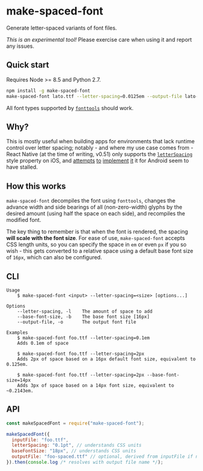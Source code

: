# make-spaced-font

Generate letter-spaced variants of font files.

_This is an experimental tool!_ Please exercise care when using it and report any issues.

## Quick start

Requires Node >= 8.5 and Python 2.7.

```sh
npm install -g make-spaced-font
make-spaced-font lato.ttf --letter-spacing=0.0125em --output-file lato-slightly-spaced.ttf
```

All font types supported by [`fonttools`][fonttools] should work.

[fonttools]: https://github.com/fonttools/fonttools

## Why?

This is mostly useful when building apps for environments that lack runtime control over letter spacing; notably - and where my use case comes from - React Native (at the time of writing, v0.51) only supports the [`letterSpacing`][rn-letterspacing] style property on iOS, and [attempts][pr-1] [to][pr-2] [implement][pr-3] [it][pr-4] it for Android seem to have stalled.

[rn-letterspacing]: https://facebook.github.io/react-native/docs/text.html#style
[pr-1]: https://github.com/facebook/react-native/pull/13877
[pr-2]: https://github.com/facebook/react-native/pull/16801
[pr-3]: https://github.com/facebook/react-native/pull/13199
[pr-4]: https://github.com/facebook/react-native/pull/9420

## How this works

`make-spaced-font` decompiles the font using `fonttools`, changes the advance width and side bearings of all (non-zero-width) glyphs by the desired amount (using half the space on each side), and recompiles the modified font.

The key thing to remember is that when the font is rendered, the spacing **will scale with the font size**. For ease of use, `make-spaced-font` accepts CSS length units, so you can specify the space in `em` or even `px` if you so wish - this gets converted to a relative space using a default base font size of `16px`, which can also be configured.

## CLI

```text
Usage
    $ make-spaced-font <input> --letter-spacing=<size> [options...]

Options
    --letter-spacing, -l    The amount of space to add
    --base-font-size, -b    The base font size [16px]
    --output-file, -o       The output font file

Examples
    $ make-spaced-font foo.ttf --letter-spacing=0.1em
    Adds 0.1em of space

    $ make-spaced-font foo.ttf --letter-spacing=2px
    Adds 2px of space based on a 16px default font size, equivalent to 0.125em.

    $ make-spaced-font foo.ttf --letter-spacing=2px --base-font-size=14px
    Adds 3px of space based on a 14px font size, equivalent to ~0.2143em.
```

## API

```js
const makeSpacedFont = require("make-spaced-font");

makeSpacedFont({
  inputFile: "foo.ttf",
  letterSpacing: "0.1pt", // understands CSS units
  baseFontSize: "18px", // understands CSS units
  outputFile: "foo-spaced.ttf" // optional, derived from inputFile if not specified
}).then(console.log /* resolves with output file name */);
```
